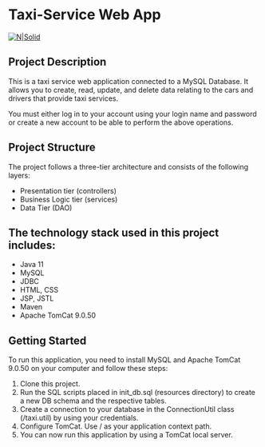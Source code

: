 # Taxi-Service Web App

[![N|Solid](https://image.spreadshirtmedia.com/image-server/v1/mp/products/T1459A839PA3861PT28D1015931844W10000H8965/views/1,width=1200,height=630,appearanceId=839,backgroundColor=F2F2F2/funny-taxi-cartoon-car-sticker.jpg)](https://nodesource.com/products/nsolid)

## Project Description
This is a taxi service web application connected to a MySQL Database. It allows you to create, read, update, and delete data relating to the cars and drivers that provide taxi services.

You must either log in to your account using your login name and password or create a new account to be able to perform the above operations.
## Project Structure
The project follows a three-tier architecture and consists of the following layers:
- Presentation tier (controllers)
- Business Logic tier (services)
- Data Tier (DAO)
## The technology stack used in this project includes:
- Java 11
- MySQL
- JDBC
- HTML, CSS
- JSP, JSTL
- Maven
- Apache TomCat 9.0.50
## Getting Started
To run this application, you need to install MySQL and Apache TomCat 9.0.50 on your computer and follow these steps:

 1. Clone this project.
 2. Run the SQL scripts placed in init_db.sql (resources directory) to create a new DB schema and the respective tables.
 3. Create a connection to your database in the ConnectionUtil class (/taxi.util) by using your credentials.
 4. Configure TomCat. Use / as your application context path.
 5. You can now run this application by using a TomCat local server.

